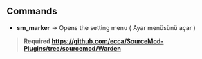 ## Commands
- **sm_marker** → Opens the setting menu ( Ayar menüsünü açar )
> **Required https://github.com/ecca/SourceMod-Plugins/tree/sourcemod/Warden**
